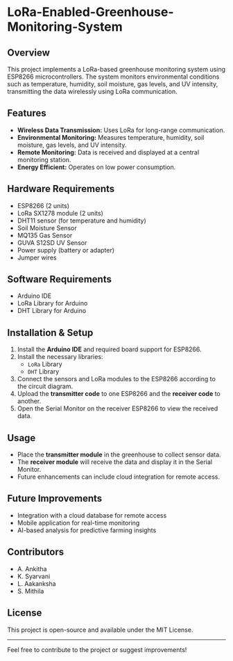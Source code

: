 # LoRa-Enabled-Greenhouse-Monitoring-System

## Overview

This project implements a LoRa-based greenhouse monitoring system using ESP8266 microcontrollers. The system monitors environmental conditions such as temperature, humidity, soil moisture, gas levels, and UV intensity, transmitting the data wirelessly using LoRa communication.

## Features

- **Wireless Data Transmission:** Uses LoRa for long-range communication.
- **Environmental Monitoring:** Measures temperature, humidity, soil moisture, gas levels, and UV intensity.
- **Remote Monitoring:** Data is received and displayed at a central monitoring station.
- **Energy Efficient:** Operates on low power consumption.

## Hardware Requirements

- ESP8266 (2 units)
- LoRa SX1278 module (2 units)
- DHT11 sensor (for temperature and humidity)
- Soil Moisture Sensor
- MQ135 Gas Sensor
- GUVA S12SD UV Sensor
- Power supply (battery or adapter)
- Jumper wires

## Software Requirements

- Arduino IDE
- LoRa Library for Arduino
- DHT Library for Arduino

## Installation & Setup

1. Install the **Arduino IDE** and required board support for ESP8266.
2. Install the necessary libraries:
   - `LoRa` Library
   - `DHT` Library
3. Connect the sensors and LoRa modules to the ESP8266 according to the circuit diagram.
4. Upload the **transmitter code** to one ESP8266 and the **receiver code** to another.
5. Open the Serial Monitor on the receiver ESP8266 to view the received data.

## Usage

- Place the **transmitter module** in the greenhouse to collect sensor data.
- The **receiver module** will receive the data and display it in the Serial Monitor.
- Future enhancements can include cloud integration for remote access.

## Future Improvements

- Integration with a cloud database for remote access
- Mobile application for real-time monitoring
- AI-based analysis for predictive farming insights

## Contributors

- A. Ankitha
- K. Syarvani
- L. Aakanksha
- S. Mithila

## License

This project is open-source and available under the MIT License.

---

Feel free to contribute to the project or suggest improvements!


